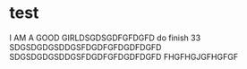 test
====
I AM A GOOD GIRLDSGDSGDFGFDGFD
do finish
33
SDGSDGDGSDDGSFDGDFGFDGDFDGFD
SDGSDGDGSDDGSFDGDFGFDGDFDGFD
FHGFHGJGFHGFGF